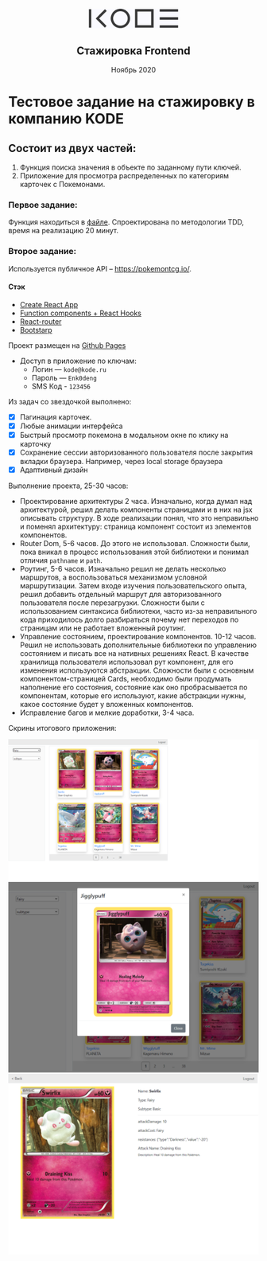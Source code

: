 <p align="center">

  <a href="https://kode.ru/">
    <img src="images/kode-logo.png" alt="KODE's logo" width="180">
  </a>

  <h2 align="center">Стажировка
  Frontend</h2>

  <p>
    <p align="center">Ноябрь 2020</p>
  </p>
</p>

# Тестовое задание на стажировку в компанию KODE

## Состоит из двух частей:

1. Функция поиска значения в объекте по заданному пути ключей.
2. Приложение для просмотра распределенных по категориям карточек с Покемонами.

### Первое задание:

Функция находиться в [файле](https://github.com/Eyvgeniy/test-project-pokemon-api/blob/main/src/utils/getObjectProperty.js). Спроектирована по методологии TDD, время на реализацию 20 минут.

### Второе задание:

Используется публичное API – https://pokemontcg.io/.

#### Стэк

- [Create React App](https://create-react-app.dev/)
- [Function components + React Hooks](https://reactjs.org/docs/hooks-state.html#hooks-and-function-components)
- [React-router](https://reactrouter.com/web/api/Route/render-func)
- [Bootstarp](https://getbootstrap.com/)

Проект размещен на [Github Pages](https://eyvgeniy.github.io/test-project-pokemon-api/#/)

- Доступ в приложение по ключам:
  - Логин — `kode@kode.ru`
  - Пароль — `Enk0deng`
  - SMS Код - `123456`

Из задач со звездочкой выполнено:

- [x] Пагинация карточек.
- [x] Любые анимации интерфейса
- [x] Быстрый просмотр покемона в модальном окне по клику на карточку
- [x] Сохранение сессии авторизованного пользователя после закрытия вкладки браузера. Например, через local storage браузера
- [x] Адаптивный дизайн

Выполнение проекта, 25-30 часов:

- Проектирование архитектуры 2 часа. Изначально, когда думал над архитектурой, решил делать компоненты страницами и в них на jsx описывать структуру. В ходе реализации понял, что это неправильно и поменял архитектуру: страница компонент состоит из элементов компонентов.
- Router Dom, 5-6 часов. До этого не использовал. Сложности были, пока вникал в процесс использования этой библиотеки и понимал отличия `pathname` и `path`.
- Роутинг, 5-6 часов. Изначально решил не делать несколько маршрутов, а воспользоваться механизмом условной маршрутизации. Затем входе изучения пользовательского опыта, решил добавить отдельный маршрут для авторизованного пользователя после перезагрузки. Сложности были с использованием синтаксиса библиотеки, часто из-за неправильного кода приходилось долго разбираться почему нет переходов по страницам или не работает вложенный роутинг.
- Управление состоянием, проектирование компонентов. 10-12 часов. Решил не использовать дополнительные библиотеки по управлению состоянием и писать все на нативных решениях React. В качестве хранилища пользователя использовал рут компонент, для его изменения используются абстракции. Сложности были с основным компонентом-страницей Cards, необходимо были продумать наполнение его состояния, состояние как оно пробрасывается по компонентам, которые его используют, какие абстракции нужны, какое состояние будет у вложенных компонентов.
- Исправление багов и мелкие доработки, 3-4 часа.

Скрины итогового приложения:

<div><img src="images/cards-page.png" alt="Card`s page" width="700"></div>
<div><img src="images/cards-page-modal.png" alt="Card`s page modal" width="700"></div>
<div><img src="images/card-page.png" alt="Card page" width="700"></div>
